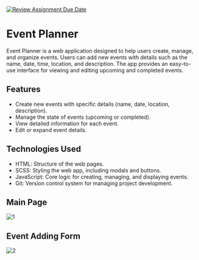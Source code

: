 [![Review Assignment Due Date](https://classroom.github.com/assets/deadline-readme-button-22041afd0340ce965d47ae6ef1cefeee28c7c493a6346c4f15d667ab976d596c.svg)](https://classroom.github.com/a/6QNISKGY)


# Event Planner

Event Planner is a web application designed to help users create, manage, and organize events. Users can add new events with details such as the name, date, time, location, and description. The app provides an easy-to-use interface for viewing and editing upcoming and completed events.

## Features
- Create new events with specific details (name, date, location, description).
- Manage the state of events (upcoming or completed).
- View detailed information for each event.
- Edit or expand event details.

## Technologies Used
- HTML: Structure of the web pages.
- SCSS: Styling the web app, including modals and buttons.
- JavaScript: Core logic for creating, managing, and displaying events.
- Git: Version control system for managing project development.

## Main Page
![1](https://github.com/user-attachments/assets/f9181f80-8be6-430a-acbd-e45529131f92)

## Event Adding Form
![2](https://github.com/user-attachments/assets/c5d27c20-43bc-45d2-838e-dc2d204eb655)

